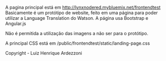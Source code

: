 
A pagina principal está em http://lynxnodered.mybluemix.net/frontendtest
Basicamente é um protótipo de website, feito em uma página para poder
utilizar a Language Translation do Watson.
A página usa Bootstrap e Angular.js

Não é permitida a utilização das imagens a não ser para o protótipo.

A principal CSS está em /public/frontendtest/static/landing-page.css

Copyright - Luiz Henrique Ardezzoni